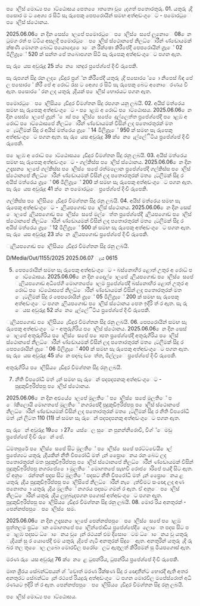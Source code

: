 ප ොලිස් මොධ්‍ය ප ොට්ඨොසය පෙත ෙොතතො වූ ෙැදගත් පතොරතුරු. 01. යතුරු ැදි පසොර ම ට අෙශ්‍ය ර සිටි සැ රුපෙකු පෙපරොයින් සමඟ අත්අඩංගුෙට - පමොරටුෙ ප ොලිස් ස්ථොනය.

2025.06.06 ෙන දින සෙස් ොලපේ පමොරටුෙ ප ොලිස් ෙසපේ ලුනොෙ 08 ෙන ටුමග රත් ප ට්ටිය අසලදී පමොරටුෙ ප ොලිස් ස්ථොනපේ නිලධ්‍ොරීන් ණ්ඩොයමක් ක්ෂණි මොගත බොධ්‍ පයොදො ෙොෙන රීක්ෂො කිරීපේදී පෙපරොයින් ග්‍රෑේ 02 මිලිග්‍රෑේ 520 ක් සන්ත පේ තබොපගන සිටි සැ රුපෙකු අත්අඩංගුෙට පගන ඇත.

සැ රු ෙයස අවුරුදු 25 ක් ෙන ොනදුර ප්‍රපේශ්‍පේ දිංචි රුපෙකි.

සැ රුපගන් සිදු රන ලද ෙැඩිදුර ප්‍රශ්‍්න කිරීපේදී යතුරු ැදි පසොර ේ ෙො නිපෙස් බිඳ පේ ල පසොර ේ කිරී පේ අ රොධ්‍ රැස ට අෙශ්‍ය ර සිටි සැ රුපෙකු බෙට අනොෙරණය වී ඇත. පසොර ේ රන ලද යතුරු ැදියක් ප ොලිස් භොරයට පගන ඇත.

පමොරටුෙ ප ොලිසිය ෙැඩිදුර විමශ්‍තන සිදු රපගන යනු ලබයි. 02. අයිස් මත්රෙය සමඟ සැ රුපෙකු අත්අඩංගුෙට - ප ොළඹ අ රොධ්‍ ප ොට්ඨොසය. 2025.06.06 ෙන දින සෙස් ොලපේ ග්‍රෑන්් ොස් ප ොලිස් ෙසපේ ෙදුල්ලෙත්ත ප්‍රපේශ්‍පේදී ප ොළඹ අ රොධ්‍ ප ොට්ඨොසපේ නිලධ්‍ොරීන් ණ්ඩොයමක් විසින් ලද පතොරතුරක් මත ෙැටලීමක් සිදු ර අයිස් මත්රෙය ග්‍රෑේ 14 මිලිග්‍රෑේ 950 ක් සමඟ සැ රුපෙකු අත්අඩංගුෙට පගන ඇත. සැ රු ෙයස අවුරුදු 39 ක් ෙන ෙැල්ලේිටිය ප්‍රපේශ්‍පේ දිංචි රුපෙකි.

ප ොළඹ අ රොධ්‍ ප ොට්ඨොසය ෙැඩිදුර විමශ්‍තන සිදු රනු ලබයි. 03. අයිස් මත්රෙය සමඟ සැ රුපෙකු අත්අඩංගුෙට - ගල්කිස්ස ප ොලිස් ස්ථොනය. 2025.06.06 ෙන දින උදෑසන ොලපේ ගල්කිස්ස ප ොලිස් ෙසපේ රත්මලොන ප්‍රපේශ්‍පේදී ගල්කිස්ස ප ොලිස් ස්ථොනපේ නිලධ්‍ොරීන් ණ්ඩොයමක් විසින් ලද පතොරතුරක් මත ෙැටලීමක් සිදු ර අයිස් මත්රෙය ග්‍රෑේ 06 මිලිග්‍රෑේ 200 ක් සමඟ සැ රුපෙකු අත්අඩංගුෙට පගන ඇත. සැ රු ෙයස අවුරුදු 41 ක් ෙන පමොරටුෙ ප්‍රපේශ්‍පේ දිංචි රුපෙකි.

ගල්කිස්ස ප ොලිසිය ෙැඩිදුර විමශ්‍තන සිදු රනු ලබයි. 04. අයිස් මත්රෙය සමඟ සැ රුපෙකු අත්අඩංගුෙට - ෑලියපගොඩ ප ොලිස් ස්ථොනය. 2025.06.06 ෙන දින සෙස් ොලපේ ෑලියපගොඩ ප ොලිස් ෙසපේ මල්ෙත්ත ප්‍රපේශ්‍පේදී ෑලියපගොඩ ප ොලිස් ස්ථොනපේ නිලධ්‍ොරීන් ණ්ඩොයමක් විසින් ලද පතොරතුරක් මත ෙැටලීමක් සිදු ර අයිස් මත්රෙය ග්‍රෑේ 12 මිලිග්‍රෑේ 500 ක් සමඟ සැ රුපෙකු අත්අඩංගුෙට පගන ඇත. සැ රු ෙයස අවුරුදු 23 ක් ෙන ෑලියපගොඩ ප්‍රපේශ්‍පේ දිංචි රුපෙකි.

ෑලියපගොඩ ප ොලිසිය ෙැඩිදුර විමශ්‍තන සිදු රනු ලබයි.

D/Media/Out/1155/2025 2025.06.07 ැය 0615

05. පෙපරොයින් සමඟ සැ රුපෙකු අත්අඩංගුෙට - බස්නොහිර ළොත් උතුර අ රොධ්‍ ප ොට්ඨොසය. 2025.06.06 ෙන දින දෙෙල් ොලපේ ෑලියපගොඩ ප ොලිස් ෙසපේ ෑලියපගොඩ අධිපේගි මොගතපේ ොලම ප්‍රපේශ්‍පේදී බස්නොහිර ළොත් උතුර අ රොධ්‍ ප ොට්ඨොසපේ නිලධ්‍ොරීන් ණ්ඩොයමක් විසින් ලද පතොරතුරක් මත ෙැටලීමක් සිදු ර පෙපරොයින් ග්‍රෑේ 05 මිලිග්‍රෑේ 200 ක් සමඟ සැ රුපෙකු අත්අඩංගුෙට පගන ෑලියපගොඩ ප ොලිස් ස්ථොනය පෙත ඉදිරි ත් ර ඇත. සැ රු ෙයස අවුරුදු 52 ක් ෙන ෙැල්ලේිටිය ප්‍රපේශ්‍පේ දිංචි රුපෙකි.

ෑලියපගොඩ ප ොලිසිය ෙැඩිදුර විමශ්‍තන සිදු රනු ලබයි. 06. පෙපරොයින් සමඟ සැ රුපෙකු අත්අඩංගුෙට - අතුරුගිරිය ප ොලිස් ස්ථොනය. 2025.06.06 ෙන දින සෙස් ොලපේ අතුරුගිරිය ප ොලිස් ෙසපේ ප ොපත ප්‍රපේශ්‍පේදී අතුරුගිරිය ප ොලිස් ස්ථොනපේ නිලධ්‍ොරීන් ණ්ඩොයමක් විසින් ලද පතොරතුරක් මත ෙැටලීමක් සිදු ර පෙපරොයින් ග්‍රෑේ 06 මිලිග්‍රෑේ 400 ක් සමඟ සැ රුපෙකු අත්අඩංගුෙට පගන ඇත. සැ රු ෙයස අවුරුදු 45 ක් ෙන පදබෑ ඩ ෙත්ත, මිල්ලෑෙ ප්‍රපේශ්‍පේ දිංචි රුපෙකි.

අතුරුගිරිය ප ොලිසිය ෙැඩිදුර විමශ්‍තන සිදු රනු ලබයි.

07. නීති විපරෝධී මත් ැන් සමඟ සැ රුෙන් පදපදපනකු අත්අඩංගුෙට - පුදුකුඩිඉරිප්පපු ප ොලිස් ස්ථොනය.

2025.06.06 ෙන දින අළුයේ ොලපේ මුලතිේ ප ොලිස් ෙසපේ මුලතිේ ප ෝකිලොයි මොගතපේ මුලතිේ නගරපේදී පුදුකුඩිඉරිප්පපු ප ොලිස් ස්ථොනපේ නිලධ්‍ොරීන් ණ්ඩොයමක් විසින් ලද පතොරතුරක් මත ෙැටලීමක් සිදු ර නිති විපරෝධී මත් ැන් ලීටත 110 (11) ක් සමඟ සැ රුෙන් පදපදපනකු අත්අඩංගුෙට පගන ඇත.

සැ රුෙන් අවුරුදු 19 ෙො 27 ෙයස්ෙල සුෙන පුනන්නිරොවි, විශ්‍්ෙමඩු ප්‍රපේශ්‍පේ දිංචි රුෙන් පේ.

ධ්‍මතපුරේ ප ොලිස් ෙසපේ සිට මුලතිේ ප ොලිස් ෙසපේ පරට්ටවෙයි ොල් ප්‍රපේශ්‍යට යතුරු ැදියකින් නීති විපරෝධී මත් ැන් ප්‍රෙොෙනය රන බෙට ලද පතොරතුරක් මත පුදුකුඩිඉරිප්පපු ප ොලිස් ස්ථොනපේ නිලධ්‍ොරීන් ණ්ඩොයමක් විසින් පුදුකුඩිඉරිප්පපු නගරපේ ෙො මුලතිේ මොගතපේ සැඟවී රොජ ොරිපේ පයදී සිට ඇත. ඒ අනුෙ රන්තන් පදස සිට මුලතිේ පදසට නීති විපරෝධී මත් ැන් ප්‍රෙොෙනය ළ යතුරු ැදිය පුදුකුඩිඉරිප්පපු ප ොලිසිපේ නිලධ්‍ොරීන් නැෙැත්වීමට සංඥො ලද අණ පනොත ො යතුරු ැදිය මුලතිේ නගරය පදසට ගමන් ර ඇත. ඒ අනුෙ ප ොලිස් නිලධ්‍ොරීන් යතුරු ැදිය ලුහුබැදපගන පගොස් අත්අඩංගුෙට පගන ඇත. පුදුකුඩිඉරිප්පපු ප ොලිසිය ෙැඩිදුර විමශ්‍තන සිදු රනු ලබයි. 08. මොර රිය අනතුරක් - පෙන්නප්පපුෙ ප ොලිස් ෙසම.

2025.06.06 ෙන දින උදෑසන ොලපේ පෙන්නප්පපුෙ ප ොලිස් ෙසපේ ප ොළඹ පුත්තලම ප්‍රධ්‍ොන මොගතපේ ප ොලින්ජොඩිය ප්‍රපේශ්‍පේදී ෙලොෙත පදස සිට ප ොළඹ පදසට ධ්‍ොෙනය වූ ෙෑන් රථයක් එම දිසොෙටම ධ්‍ොෙනය වූ යතුරු ැදියක් සු ර යොපේදී එම යතුරු ැදිපේ ගැටී අනතුරක් සිදුෙ ඇත. අනතුරින් යතුරු ැදි රු බර තල තුෙොල ලබො මොරවිල පරෝෙලට ඇතුලත් කිරීපමන් සු මියපගොස් ඇත.

මරණ රු ෙයස අවුරුදු 76 ක් ෙන ෙළ ටුපන්රිය, ටුපන්රිය ප්‍රපේශ්‍පේ දිංචි රුපෙකි.

මෘත ශ්‍රීරය සේබන්ධ්‍පයන් ශ්‍්චොත් මරණ රීක්ෂණ සිදු ර ඥොතීන්ට භොරදී ඇති අතර අනතුරට සේබන්ධ්‍ ෙෑන් රථපේ රියදුරු අත්අඩංගුෙට පගන මොරවිල මපේස්රොත් අධි රණයට ඉදිරි ත් ර ඇත. පෙන්නප්පපුෙ ප ොලිසිය ෙැඩිදුර විමශ්‍තන සිදු රනු ලබයි.

ප ොලිස් මොධ්‍ය ප ොට්ඨොසය.